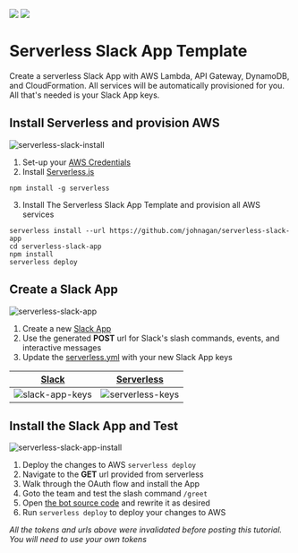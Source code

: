 ![](https://camo.githubusercontent.com/547c6da94c16fedb1aa60c9efda858282e22834f/687474703a2f2f7075626c69632e7365727665726c6573732e636f6d2f6261646765732f76332e737667) ![](https://camo.githubusercontent.com/d59450139b6d354f15a2252a47b457bb2cc43828/68747470733a2f2f696d672e736869656c64732e696f2f6e706d2f6c2f7365727665726c6573732e737667)

# Serverless Slack App Template
Create a serverless Slack App with AWS Lambda, API Gateway, DynamoDB, and CloudFormation. All services will be automatically provisioned for you. All that's needed is your Slack App keys.


## Install Serverless and provision AWS
![serverless-slack-install](https://cloud.githubusercontent.com/assets/35968/21295095/49631b60-c502-11e6-9043-715fefb180df.gif)
  
1. Set-up your [AWS Credentials](./docs/providers/aws/guide/credentials.md)
2. Install [Serverless.js](https://serverless.com)

  ```
  npm install -g serverless
  ```
3. Install The Serverless Slack App Template and provision all AWS services

  ```
  serverless install --url https://github.com/johnagan/serverless-slack-app
  cd serverless-slack-app
  npm install
  serverless deploy
  ```


## Create a Slack App
![serverless-slack-app](https://cloud.githubusercontent.com/assets/35968/21295093/495c9b32-c502-11e6-95c4-86e0acc95296.gif)

1. Create a new [Slack App](https://api.slack.com/apps/new)
2. Use the generated **POST** url for Slack's slash commands, events, and interactive messages
3. Update the [serverless.yml](serverless.yml) with your new Slack App keys

[Slack](https://api.slack.com/apps) | [Serverless](serverless.yml)
:---:|:---:
![slack-app-keys](https://cloud.githubusercontent.com/assets/35968/21295094/49605452-c502-11e6-9d19-96680cd39858.png) | ![serverless-keys](https://cloud.githubusercontent.com/assets/35968/21295097/49707ac6-c502-11e6-8a4d-ec2f35a1e744.png)



## Install the Slack App and Test
![serverless-slack-app-install](https://cloud.githubusercontent.com/assets/35968/21295096/49648982-c502-11e6-912f-c287b82da3a1.gif)

1. Deploy the changes to AWS `serverless deploy`
2. Navigate to the **GET** url provided from serverless
3. Walk through the OAuth flow and install the App
4. Goto the team and test the slash command `/greet`
5. Open [the bot source code](src/index.js) and rewrite it as desired
6. Run `serverless deploy` to deploy your changes to AWS

_All the tokens and urls above were invalidated before posting this tutorial. You will need to use your own tokens_
